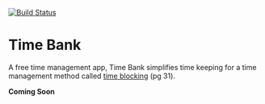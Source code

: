 [![Build Status](https://travis-ci.org/SombiriX/TimeBank.svg?branch=master)](https://travis-ci.org/SombiriX/TimeBank)

# Time Bank
A free time management app, Time Bank simplifies time keeping for a time management method called [time blocking](http://www.cvdtraining.pitt.edu/docs/Johnson2009_Essays.pdf) (pg 31).  

**Coming Soon**
